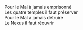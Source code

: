 Pour le Mal à jamais emprisonné  
Les quatre temples il faut préserver  
Pour le Mal à jamais détruire  
Le Nexus il faut réouvrir  